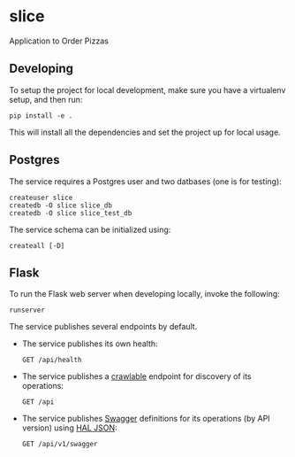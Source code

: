 # slice

Application to Order Pizzas


## Developing

To setup the project for local development, make sure you have a virtualenv setup, and then run:

    pip install -e .

This will install all the dependencies and set the project up for local usage.


## Postgres

The service requires a Postgres user and two datbases (one is for testing):

    createuser slice
    createdb -O slice slice_db
    createdb -O slice slice_test_db

The service schema can be initialized using:

    createall [-D]


## Flask

To run the Flask web server when developing locally, invoke the following:

    runserver

The service publishes several endpoints by default.

 -  The service publishes its own health:

        GET /api/health

 -  The service publishes a [crawlable](https://en.wikipedia.org/wiki/HATEOAS) endpoint for discovery
    of its operations:

        GET /api

 -  The service publishes [Swagger](http://swagger.io/) definitions for its operations (by API version)
    using [HAL JSON](http://stateless.co/hal_specification.html):

        GET /api/v1/swagger
